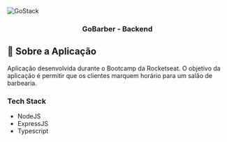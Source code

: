 <img alt="GoStack" src="https://storage.googleapis.com/golden-wind/bootcamp-gostack/header-desafios.png" />

<h3 align="center">
  GoBarber - Backend
</h3>

## :rocket: Sobre a Aplicação

Aplicação desenvolvida durante o Bootcamp da Rocketseat. O objetivo da aplicação é permitir que os clientes marquem horário para um salão de barbearia.

### Tech Stack

- NodeJS
- ExpressJS
- Typescript
